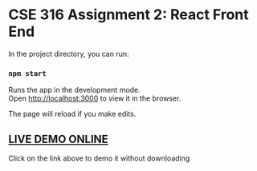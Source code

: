 # CSE 316 Assignment 2: React Front End

In the project directory, you can run:

### `npm start`

Runs the app in the development mode.\
Open [http://localhost:3000](http://localhost:3000) to view it in the browser.

The page will reload if you make edits.

## [LIVE DEMO ONLINE](https://iamroshanpoudel.github.io/CSE316/)

Click on the link above to demo it without downloading
